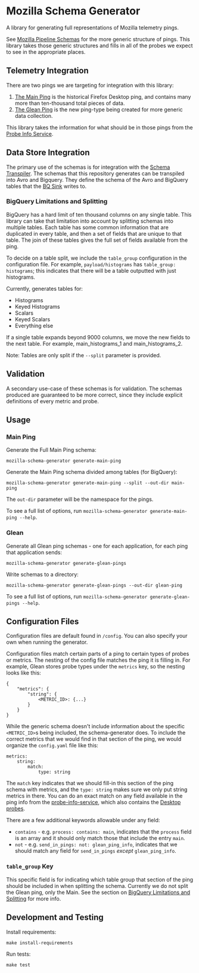 # Mozilla Schema Generator

A library for generating full representations of Mozilla telemetry pings.

See [Mozilla Pipeline Schemas](https://www.github.com/mozilla-services/mozilla-pipeline-services)
for the more generic structure of pings. This library takes those generic structures and fills in
all of the probes we expect to see in the appropriate places.

## Telemetry Integration

There are two pings we are targeting for integration with this library:

1. [The Main Ping](http://gecko-docs.mozilla.org.s3.amazonaws.com/toolkit/components/telemetry/telemetry/data/main-ping.html)
   is the historical Firefox Desktop ping, and contains many more than ten-thousand total pieces of data.
2. [The Glean Ping](https://github.com/mozilla/glean_parser) is the new ping-type being created for
   more generic data collection.

This library takes the information for what should be in those pings from the [Probe Info Service](https://www.github.com/mozilla/probe-scraper).

## Data Store Integration

The primary use of the schemas is for integration with the
[Schema Transpiler](https://www.github.com/mozilla/jsonschema-transpiler). 
The schemas that this repository generates can be transpiled into Avro and Bigquery. They define
the schema of the Avro and BigQuery tables that the [BQ Sink](https://www.github.com/mozilla/gcp-ingestion)
writes to.

### BigQuery Limitations and Splitting

BigQuery has a hard limit of ten thousand columns on any single table. This library
can take that limitation into account by splitting schemas into multiple tables. Each
table has some common information that are duplicated in every table, and then a set
of fields that are unique to that table. The join of these tables gives the full
set of fields available from the ping.

To decide on a table split, we include the `table_group` configuration in the configuration
file. For example, `payload/histograms` has `table_group: histograms`; this indicates that
there will be a table outputted with just histograms.

Currently, generates tables for:
- Histograms
- Keyed Histograms
- Scalars
- Keyed Scalars
- Everything else

If a single table expands beyond 9000 columns, we move the new fields to the next table.
For example, main_histograms_1 and main_histograms_2.

Note: Tables are only split if the `--split` parameter is provided.

## Validation

A secondary use-case of these schemas is for validation. The schemas produced are guaranteed to
be more correct, since they include explicit definitions of every metric and probe.

## Usage

### Main Ping

Generate the Full Main Ping schema:

```
mozilla-schema-generator generate-main-ping
```

Generate the Main Ping schema divided among tables (for BigQuery):
```
mozilla-schema-generator generate-main-ping --split --out-dir main-ping
```

The `out-dir` parameter will be the namespace for the pings.

To see a full list of options, run `mozilla-schema-generator generate-main-ping --help`.


### Glean

Generate all Glean ping schemas - one for each application, for each ping
that application sends:

```
mozilla-schema-generator generate-glean-pings
```

Write schemas to a directory:
```
mozilla-schema-generator generate-glean-pings --out-dir glean-ping
```

To see a full list of options, run `mozilla-schema-generator generate-glean-pings --help`.


## Configuration Files

Configuration files are default found in `/config`. You can also specify your own when running the generator.

Configuration files match certain parts of a ping to certain types of probes or metrics. The nesting
of the config file matches the ping it is filling in. For example, Glean stores probe types under
the `metrics` key, so the nesting looks like this:
```
{
    "metrics": {
        "string": {
            <METRIC_ID>: {...}
        }
    }
}
```

While the generic schema doesn't include information about the specific `<METRIC_ID>`s being included,
the schema-generator does. To include the correct metrics that we would find in that section of the ping,
we would organize the `config.yaml` file like this:

```
metrics:
    string:
        match:
            type: string
```

The `match` key indicates that we should fill-in this section of the ping schema with metrics,
and the `type: string` makes sure we only put string metrics in there. You can do an exact
match on any field available in the ping info from the [probe-info-service](https://probeinfo.telemetry.mozilla.org/glean/glean/metrics),
which also contains the [Desktop probes](https://probeinfo.telemetry.mozilla.org/firefox/all/main/all_probes).

There are a few additional keywords allowable under any field:
* `contains` - e.g. `process: contains: main`, indicates that the `process` field is an array
  and it should only match those that include the entry `main`.
* `not` - e.g. `send_in_pings: not: glean_ping_info`, indicates that we should match
  any field for `send_in_pings` _except_ `glean_ping_info`.

### `table_group` Key

This specific field is for indicating which table group that section of the ping should be included in when
splitting the schema. Currently we do not split the Glean ping, only the Main. See the section on [BigQuery
Limitations and Splitting](#bigquery-limitations-and-splitting) for more info.

## Development and Testing

Install requirements:
```
make install-requirements
```

Run tests:
```
make test
```
